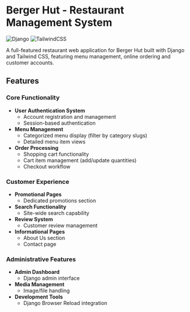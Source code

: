 # Berger Hut - Restaurant Management System

![Django](https://img.shields.io/badge/Django-3.2-092E20?logo=django)
![TailwindCSS](https://img.shields.io/badge/Tailwind_CSS-3.0-38B2AC?logo=tailwind-css)

A full-featured restaurant web application for Berger Hut built with Django and Tailwind CSS, featuring menu management, online ordering and customer accounts.

## Features

### Core Functionality
- **User Authentication System**
  - Account registration and management
  - Session-based authentication
- **Menu Management**
  - Categorized menu display (filter by category slugs)
  - Detailed menu item views
- **Order Processing**
  - Shopping cart functionality
  - Cart item management (add/update quantities)
  - Checkout workflow

### Customer Experience
- **Promotional Pages**
  - Dedicated promotions section
- **Search Functionality**
  - Site-wide search capability
- **Review System**
  - Customer review management
- **Informational Pages**
  - About Us section
  - Contact page

### Administrative Features
- **Admin Dashboard**
  - Django admin interface
- **Media Management**
  - Image/file handling
- **Development Tools**
  - Django Browser Reload integration

